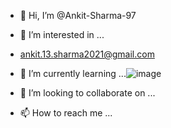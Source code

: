 - 👋 Hi, I’m @Ankit-Sharma-97
- 👀 I’m interested in ...
- ankit.13.sharma2021@gmail.com
- 🌱 I’m currently learning ...![image](https://user-images.githubusercontent.com/83556797/161457620-3713d75d-eac7-4375-b4af-665a2ee5a519.png)

- 💞️ I’m looking to collaborate on ...
- 📫 How to reach me ...

<!---
Ankit-Sharma-97/Ankit-Sharma-97 is a ✨ special ✨ repository because its `README.md` (this file) appears on your GitHub profile.
You can click the Preview link to take a look at your changes.
--->
